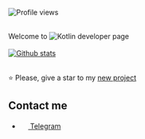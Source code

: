 ![Profile views](https://gpvc.arturio.dev/y9san9)<br><br>

Welcome to ![Kotlin](https://img.shields.io/badge/-Kotlin-orange?logo=kotlin&logoColor=white&style=flat-square) developer page <br><br>
[![Github stats](https://github-readme-stats.vercel.app/api?username=y9san9)](https://github.com/anuraghazra/github-readme-stats) <br><br>

⭐ Please, give a star to my [new project](https://github.com/y9san9/prizebot)

## Contact me
- <a href="https://t.me/y9san9"><img src="https://upload.wikimedia.org/wikipedia/commons/thumb/8/82/Telegram_logo.svg/768px-Telegram_logo.svg.png" width=16 height=16 /> Telegram</a>
